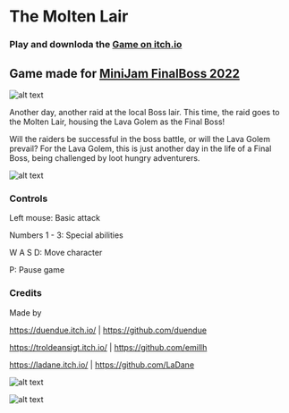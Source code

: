 # The Molten Lair

### Play and downloda the [Game on itch.io](https://ladane.itch.io/the-molten-lair)

## Game made for [MiniJam FinalBoss 2022](https://itch.io/jam/mini-jam-113-final-boss)

![alt text](https://img.itch.zone/aW1nLzk4NTI2MzkucG5n/original/9SWQMf.png)

Another day, another raid at the local Boss lair. This time, the raid goes to the Molten Lair, housing the Lava Golem as the Final Boss!

Will the raiders be successful in the boss battle, or will the Lava Golem prevail? For the Lava Golem, this is just another day in the life of a Final Boss, being challenged by loot hungry adventurers.

![alt text](https://img.itch.zone/aW1nLzk4NTIzMDAucG5n/original/i8EfFb.png)

### Controls

Left mouse: Basic attack

Numbers 1 - 3: Special abilities

W A S D: Move character

P: Pause game

### Credits

Made by

https://duendue.itch.io/ | https://github.com/duendue

https://troldeansigt.itch.io/ | https://github.com/emillh

https://ladane.itch.io/ | https://github.com/LaDane

![alt text](https://img.itch.zone/aW1nLzk4NTIzMDQucG5n/original/NvEqTt.png)

![alt text](https://img.itch.zone/aW1hZ2UvMTY3MzE5MS85ODUyNjc3LnBuZw==/original/Qrtrxp.png)
